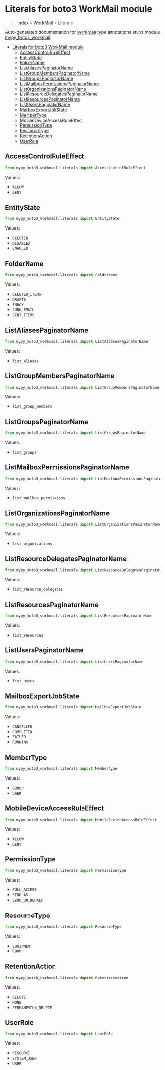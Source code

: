# Literals for boto3 WorkMail module

> [Index](..) > [WorkMail](.) > Literals

Auto-generated documentation for
[WorkMail](https://boto3.amazonaws.com/v1/documentation/api/latest/reference/services/workmail.html#WorkMail)
type annotations stubs module
[mypy_boto3_workmail](https://pypi.org/project/mypy-boto3-workmail/).

- [Literals for boto3 WorkMail module](#literals-for-boto3-workmail-module)
  - [AccessControlRuleEffect](#accesscontrolruleeffect)
  - [EntityState](#entitystate)
  - [FolderName](#foldername)
  - [ListAliasesPaginatorName](#listaliasespaginatorname)
  - [ListGroupMembersPaginatorName](#listgroupmemberspaginatorname)
  - [ListGroupsPaginatorName](#listgroupspaginatorname)
  - [ListMailboxPermissionsPaginatorName](#listmailboxpermissionspaginatorname)
  - [ListOrganizationsPaginatorName](#listorganizationspaginatorname)
  - [ListResourceDelegatesPaginatorName](#listresourcedelegatespaginatorname)
  - [ListResourcesPaginatorName](#listresourcespaginatorname)
  - [ListUsersPaginatorName](#listuserspaginatorname)
  - [MailboxExportJobState](#mailboxexportjobstate)
  - [MemberType](#membertype)
  - [MobileDeviceAccessRuleEffect](#mobiledeviceaccessruleeffect)
  - [PermissionType](#permissiontype)
  - [ResourceType](#resourcetype)
  - [RetentionAction](#retentionaction)
  - [UserRole](#userrole)

## AccessControlRuleEffect

```python
from mypy_boto3_workmail.literals import AccessControlRuleEffect
```

Values:

- `ALLOW`
- `DENY`

## EntityState

```python
from mypy_boto3_workmail.literals import EntityState
```

Values:

- `DELETED`
- `DISABLED`
- `ENABLED`

## FolderName

```python
from mypy_boto3_workmail.literals import FolderName
```

Values:

- `DELETED_ITEMS`
- `DRAFTS`
- `INBOX`
- `JUNK_EMAIL`
- `SENT_ITEMS`

## ListAliasesPaginatorName

```python
from mypy_boto3_workmail.literals import ListAliasesPaginatorName
```

Values:

- `list_aliases`

## ListGroupMembersPaginatorName

```python
from mypy_boto3_workmail.literals import ListGroupMembersPaginatorName
```

Values:

- `list_group_members`

## ListGroupsPaginatorName

```python
from mypy_boto3_workmail.literals import ListGroupsPaginatorName
```

Values:

- `list_groups`

## ListMailboxPermissionsPaginatorName

```python
from mypy_boto3_workmail.literals import ListMailboxPermissionsPaginatorName
```

Values:

- `list_mailbox_permissions`

## ListOrganizationsPaginatorName

```python
from mypy_boto3_workmail.literals import ListOrganizationsPaginatorName
```

Values:

- `list_organizations`

## ListResourceDelegatesPaginatorName

```python
from mypy_boto3_workmail.literals import ListResourceDelegatesPaginatorName
```

Values:

- `list_resource_delegates`

## ListResourcesPaginatorName

```python
from mypy_boto3_workmail.literals import ListResourcesPaginatorName
```

Values:

- `list_resources`

## ListUsersPaginatorName

```python
from mypy_boto3_workmail.literals import ListUsersPaginatorName
```

Values:

- `list_users`

## MailboxExportJobState

```python
from mypy_boto3_workmail.literals import MailboxExportJobState
```

Values:

- `CANCELLED`
- `COMPLETED`
- `FAILED`
- `RUNNING`

## MemberType

```python
from mypy_boto3_workmail.literals import MemberType
```

Values:

- `GROUP`
- `USER`

## MobileDeviceAccessRuleEffect

```python
from mypy_boto3_workmail.literals import MobileDeviceAccessRuleEffect
```

Values:

- `ALLOW`
- `DENY`

## PermissionType

```python
from mypy_boto3_workmail.literals import PermissionType
```

Values:

- `FULL_ACCESS`
- `SEND_AS`
- `SEND_ON_BEHALF`

## ResourceType

```python
from mypy_boto3_workmail.literals import ResourceType
```

Values:

- `EQUIPMENT`
- `ROOM`

## RetentionAction

```python
from mypy_boto3_workmail.literals import RetentionAction
```

Values:

- `DELETE`
- `NONE`
- `PERMANENTLY_DELETE`

## UserRole

```python
from mypy_boto3_workmail.literals import UserRole
```

Values:

- `RESOURCE`
- `SYSTEM_USER`
- `USER`
